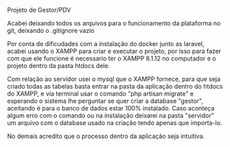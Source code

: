 Projeto de Gestor/PDV

Acabei deixando todos os arquivos para o funcionamento da plataforma no git, deixando o .gitignore vazio

Por conta de dificudades com a instalação do docker junto as laravel, acabei usando o XAMPP para criar e executar o projeto, por isso para fazer com que ele funcione é necessario ter o XAMPP 8.1.12 no computador e o projeto dentro da pasta htdocs dele.

Com relação ao servidor usei o mysql que o XAMPP fornece, para que seja criado todas as tabelas basta entrar na pasta da aplicação dentro do htdocs do XAMPP, e via terminal usar o comando "php artisan migrate" e esperando o sistema lhe perguntar se quer criar a database "gestor", aceitando é para o banco de dados estar 100% instalado. 
Caso aconteça algum erro com o comando ou na instalação deixarei na pasta "servidor" um arquivo com o database usado na criação tendo apenas que importa-lo.

No demais acredito que o processo dentro da aplicação seja intuitiva.